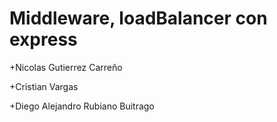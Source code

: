 # Middleware, loadBalancer con express

+Nicolas Gutierrez Carreño

+Cristian Vargas

+Diego Alejandro Rubiano Buitrago
